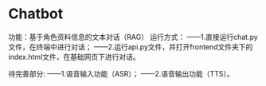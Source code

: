 # Chatbot
功能：基于角色资料信息的文本对话（RAG）
运行方式：
——1.直接运行chat.py文件，在终端中进行对话；
——2.运行api.py文件，并打开frontend文件夹下的index.html文件，在基础网页下进行对话。

待完善部分:
——1.语音输入功能（ASR）；
——2.语音输出功能（TTS）。
